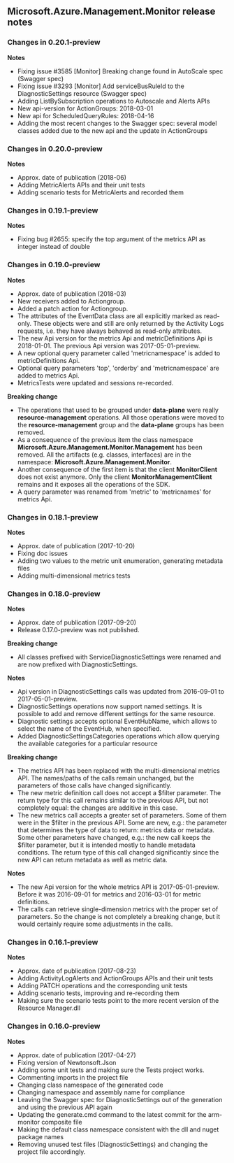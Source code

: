 ## Microsoft.Azure.Management.Monitor release notes

### Changes in 0.20.1-preview

**Notes**

- Fixing issue #3585 [Monitor] Breaking change found in AutoScale spec (Swagger spec)
- Fixing issue #3293 [Monitor] Add serviceBusRuleId to the DiagnosticSettings resource (Swagger spec)
- Adding ListBySubscription operations to Autoscale and Alerts APIs
- New api-version for ActionGroups: 2018-03-01
- New api for ScheduledQueryRules: 2018-04-16
- Adding the most recent changes to the Swagger spec: several model classes added due to the new api and the update in ActionGroups

### Changes in 0.20.0-preview

**Notes**

- Approx. date of publication (2018-06)
- Adding MetricAlerts APIs and their unit tests
- Adding scenario tests for MetricAlerts and recorded them

### Changes in 0.19.1-preview

**Notes**

- Fixing bug #2655: specify the top argument of the metrics API as integer instead of double

### Changes in 0.19.0-preview

**Notes**

- Approx. date of publication (2018-03)
- New receivers added to Actiongroup.
- Added a patch action for Actiongroup.
- The attributes of the EventData class are all explicitly marked as read-only. These objects were and still are only returned by the Activity Logs requests, i.e. they have always behaved as read-only attributes.
- The new Api version for the metrics Api and metricDefinitions Api is 2018-01-01. The previous Api version was 2017-05-01-preview.
- A new optional query parameter called 'metricnamespace' is added to metricDefinitions Api.
- Optional query parameters 'top', 'orderby' and 'metricnamespace' are added to metrics Api.
- MetricsTests were updated and sessions re-recorded.


**Breaking change**

- The operations that used to be grouped under **data-plane** were really **resource-management** operations. All those operations were moved to the **resource-management** group and the **data-plane** groups has been removed.
- As a consequence of the previous item the class namespace **Microsoft.Azure.Management.Monitor.Management** has been removed. All the artifacts (e.g. classes, interfaces) are in the namespace: **Microsoft.Azure.Management.Monitor**.
- Another consequence of the first item is that the client **MonitorClient** does not exist anymore. Only the client **MonitorManagementClient** remains and it exposes all the operations of the SDK.
- A query parameter was renamed from 'metric' to 'metricnames' for metrics Api.

### Changes in 0.18.1-preview

**Notes**

- Approx. date of publication (2017-10-20)
- Fixing doc issues
- Adding two values to the metric unit enumeration, generating metadata files
- Adding multi-dimensional metrics tests

### Changes in 0.18.0-preview

**Notes**

- Approx. date of publication (2017-09-20)
- Release 0.17.0-preview was not published.

**Breaking change**

- All classes prefixed with ServiceDiagnosticSettings were renamed and are now prefixed with DiagnosticSettings.

**Notes**

- Api version in DiagnosticSettings calls was updated from 2016-09-01 to 2017-05-01-preview.
- DiagnosticSettings operations now support named settings. It is possible to add and remove different settings for the same resource.
- Diagnostic settings accepts optional EventHubName, which allows to select the name of the EventHub, when specified.
- Added DiagnosticSettingsCategories operations which allow querying the available categories for a particular resource 

**Breaking change**

- The metrics API has been replaced with the multi-dimensional metrics API. The names/paths of the calls remain unchanged, but the parameters of those calls have changed significantly.
- The new metric definition call does not accept a $filter parameter. The return type for this call remains similar to the previous API, but not completely equal: the changes are additive in this case.
- The new metrics call accepts a greater set of parameters. Some of them were in the $filter in the previous API. Some are new, e.g.: the parameter that determines the type of data to return: metrics data or metadata. Some other parameters have changed, e.g.: the new call keeps the $filter parameter, but it is intended mostly to handle metadata conditions. The return type of this call changed significantly since the new API can return metadata as well as metric data. 

**Notes**

- The new Api version for the whole metrics API is 2017-05-01-preview. Before it was 2016-09-01 for metrics and 2016-03-01 for metric definitions.
- The calls can retrieve single-dimension metrics with the proper set of parameters. So the change is not completely a breaking change, but it would certainly require some adjustments in the calls.

### Changes in 0.16.1-preview

**Notes**

- Approx. date of publication (2017-08-23)
- Adding ActivityLogAlerts and ActionGroups APIs and their unit tests
- Adding PATCH operations and the corresponding unit tests
- Adding scenario tests, improving and re-recording them
- Making sure the scenario tests point to the more recent version of the Resource Manager.dll

### Changes in 0.16.0-preview

**Notes**

- Approx. date of publication (2017-04-27)
- Fixing version of Newtonsoft.Json
- Adding some unit tests and making sure the Tests project works.
- Commenting imports in the project file
- Changing class namespace of the generated code
- Changing namespace and assembly name for compliance
- Leaving the Swagger spec for DiagnosticSettings out of the generation and using the previous API again
- Updating the generate.cmd command to the latest commit for the arm-monitor composite file
- Making the default class namespace consistent with the dll and nuget package names
- Removing unused test files (DiagnosticSettings) and changing the project file accordingly.
